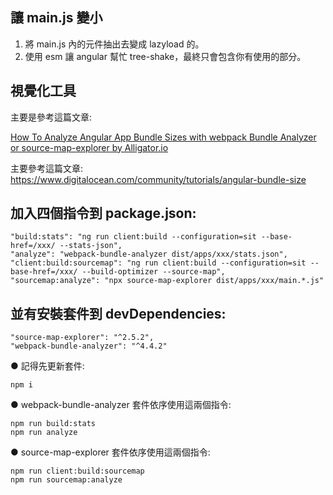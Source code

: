 
## 讓 main.js 變小

1. 將 main.js 內的元件抽出去變成 lazyload 的。
2. 使用 esm 讓 angular 幫忙 tree-shake，最終只會包含你有使用的部分。

## 視覺化工具

主要是參考這篇文章:

[How To Analyze Angular App Bundle Sizes with webpack Bundle Analyzer or source-map-explorer by Alligator.io](https://www.digitalocean.com/community/tutorials/angular-bundle-size)

主要參考這篇文章: https://www.digitalocean.com/community/tutorials/angular-bundle-size

## 加入四個指令到 package.json:

```
"build:stats": "ng run client:build --configuration=sit --base-href=/xxx/ --stats-json",
"analyze": "webpack-bundle-analyzer dist/apps/xxx/stats.json",
"client:build:sourcemap": "ng run client:build --configuration=sit --base-href=/xxx/ --build-optimizer --source-map",
"sourcemap:analyze": "npx source-map-explorer dist/apps/xxx/main.*.js"
```

## 並有安裝套件到 devDependencies:

```
"source-map-explorer": "^2.5.2",
"webpack-bundle-analyzer": "^4.4.2"
```

● 記得先更新套件:

```
npm i
```

● webpack-bundle-analyzer 套件依序使用這兩個指令:

```
npm run build:stats
npm run analyze
```

● source-map-explorer 套件依序使用這兩個指令:

```
npm run client:build:sourcemap
npm run sourcemap:analyze
```
